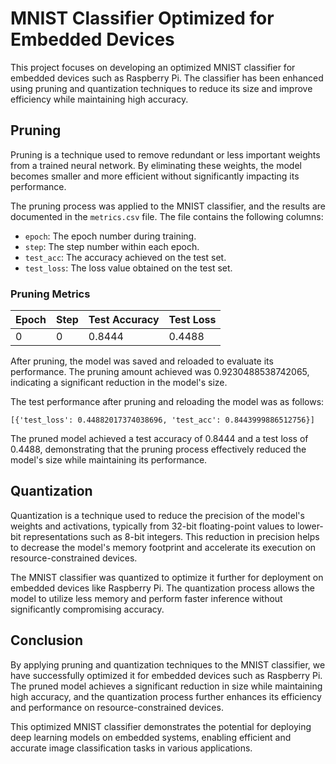 # MNIST Classifier Optimized for Embedded Devices

This project focuses on developing an optimized MNIST classifier for embedded devices such as Raspberry Pi. The classifier has been enhanced using pruning and quantization techniques to reduce its size and improve efficiency while maintaining high accuracy.

## Pruning

Pruning is a technique used to remove redundant or less important weights from a trained neural network. By eliminating these weights, the model becomes smaller and more efficient without significantly impacting its performance.

The pruning process was applied to the MNIST classifier, and the results are documented in the `metrics.csv` file. The file contains the following columns:

- `epoch`: The epoch number during training.
- `step`: The step number within each epoch.
- `test_acc`: The accuracy achieved on the test set.
- `test_loss`: The loss value obtained on the test set.

### Pruning Metrics

| Epoch | Step | Test Accuracy | Test Loss |
|-------|------|---------------|-----------|
| 0     | 0    | 0.8444        | 0.4488    |

After pruning, the model was saved and reloaded to evaluate its performance. The pruning amount achieved was 0.9230488538742065, indicating a significant reduction in the model's size.

The test performance after pruning and reloading the model was as follows:
```
[{'test_loss': 0.44882017374038696, 'test_acc': 0.8443999886512756}]
```

The pruned model achieved a test accuracy of 0.8444 and a test loss of 0.4488, demonstrating that the pruning process effectively reduced the model's size while maintaining its performance.

## Quantization

Quantization is a technique used to reduce the precision of the model's weights and activations, typically from 32-bit floating-point values to lower-bit representations such as 8-bit integers. This reduction in precision helps to decrease the model's memory footprint and accelerate its execution on resource-constrained devices.

The MNIST classifier was quantized to optimize it further for deployment on embedded devices like Raspberry Pi. The quantization process allows the model to utilize less memory and perform faster inference without significantly compromising accuracy.

## Conclusion

By applying pruning and quantization techniques to the MNIST classifier, we have successfully optimized it for embedded devices such as Raspberry Pi. The pruned model achieves a significant reduction in size while maintaining high accuracy, and the quantization process further enhances its efficiency and performance on resource-constrained devices.

This optimized MNIST classifier demonstrates the potential for deploying deep learning models on embedded systems, enabling efficient and accurate image classification tasks in various applications.